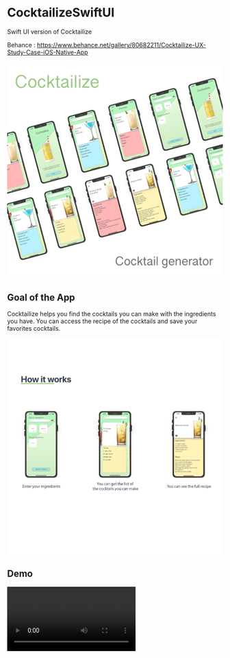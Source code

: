 # CocktailizeSwiftUI
Swift UI version of Cocktailize

Behance : https://www.behance.net/gallery/80682211/Cocktailize-UX-Study-Case-iOS-Native-App

![](img/presentation.jpg)

## Goal of the App
Cocktailize helps you find the cocktails you can make with the ingredients you have. You can access the recipe of the cocktails and save your favorites cocktails.

![](img/demo.jpg)


## Demo
![image alt text](./Doc/Cocktailize-1.mp4)